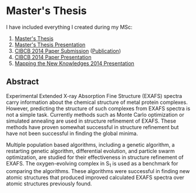 # Master's Thesis

I have included everything I created during my MSc:

1. [Master's Thesis](https://github.com/collinprice/Thesis/tree/master/doc/thesis)
2. [Master's Thesis Presentation](https://github.com/collinprice/Thesis/tree/master/doc/thesis-presentation)
3. [CIBCB 2014 Paper Submission](https://github.com/collinprice/Thesis/tree/master/doc/cibcb2014) ([Publication](http://ieeexplore.ieee.org/xpl/articleDetails.jsp?arnumber=6845524&punumber%3D6839991%26sortType%3Dasc_p_Sequence%26filter%3DAND%28p_IS_Number%3A6845497%29%26pageNumber%3D2))
4. [CIBCB 2014 Paper Presentation](https://github.com/collinprice/Thesis/tree/master/doc/cibcb2014-presentation)
5. [Mapping the New Knowledges 2014 Presentation](https://github.com/collinprice/Thesis/tree/master/doc/mapping-the-new-knowledges-2014)

## Abstract

Experimental Extended X-ray Absorption Fine Structure (EXAFS) spectra carry information about the chemical structure of metal protein complexes. However, predicting the structure of such complexes from EXAFS spectra is not a simple task. Currently methods such as Monte Carlo optimization or simulated annealing are used in structure refinement of EXAFS. These methods have proven somewhat successful in structure refinement but have not been successful in finding the global minima.

Multiple population based algorithms, including a genetic algorithm, a restarting genetic algorithm, differential evolution, and particle swarm optimization, are studied for their effectiveness in structure refinement of EXAFS. The oxygen-evolving complex in S<sub>1</sub> is used as a benchmark for comparing the algorithms. These algorithms were successful in finding new atomic structures that produced improved calculated EXAFS spectra over atomic structures previously found.